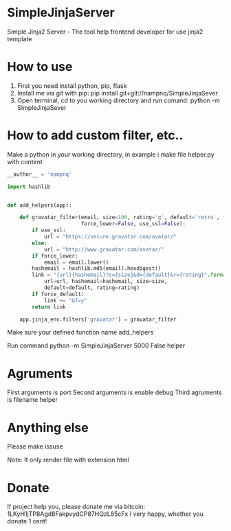 SimpleJinjaServer
=================

Simple Jinja2 Server - The tool help frontend developer for use jinja2 template


How to use
==========

1. First you need install python, pip, flask
1. Install me via git with pip: pip install git+git://nampnq/SimpleJinjaSever
1. Open terminal, cd to you working directory and run comand: python -m SimpleJinjaSever

How to add custom filter, etc..
===============================
Make a python in your working directory, in example i make file helper.py with content

```python
__author__ = 'nampnq'

import hashlib


def add_helpers(app):

    def gravatar_filter(email, size=100, rating='g', default='retro', force_default=False,
                        force_lower=False, use_ssl=False):
        if use_ssl:
            url = "https://secure.gravatar.com/avatar/"
        else:
            url = "http://www.gravatar.com/avatar/"
        if force_lower:
            email = email.lower()
        hashemail = hashlib.md5(email).hexdigest()
        link = "{url}{hashemail}?s={size}&d={default}&r={rating}".format(
            url=url, hashemail=hashemail, size=size,
            default=default, rating=rating)
        if force_default:
            link += "&f=y"
        return link

    app.jinja_env.filters['gravatar'] = gravatar_filter

```

Make sure your defined function name add_helpers

Run command python -m SimpleJinjaServer 5000 False helper

Agruments
=========
First arguments is port
Second arguments is enable debug
Third agruments is filename helper

Anything else
=============
Please make issuse

Note: It only render file with extension html

Donate
======
If project help you, please donate me via bitcoin: 1LKyH1jTP8Agd8FakpvydCP87HQzL85cFx
I very happy, whether you donate 1 cent!

